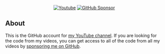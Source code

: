 <p align="center">
  <a href="https://www.youtube.com/c/adumb420?sub_confirmation=1"><img alt="Youtube" title="Youtube" src="https://img.shields.io/badge/-Subscribe-red?style=for-the-badge&logo=youtube&logoColor=white"/></a>
  <a href="https://github.com/sponsors/adumb-codes/"><img alt="GitHub Sponsor" title="GitHub Sponsor" src="https://img.shields.io/static/v1?label=Sponsor&message=%E2%9D%A4&logo=GitHub&color=%23E05D44&style=for-the-badge"/></a>
</p>

## About
This is the GitHub account for [my YouTube channel](https://www.youtube.com/c/adumb420?sub_confirmation=1). If you are looking for the code from my videos, you can get access to all of the code from all my videos by [sponsoring me on GitHub](https://github.com/sponsors/adumb-codes/).
